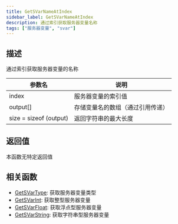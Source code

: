 ```yaml
---
title: GetSVarNameAtIndex
sidebar_label: GetSVarNameAtIndex
description: 通过索引获取服务器变量名称
tags: ["服务器变量", "svar"]
---
```


## 描述

通过索引获取服务器变量的名称

| 参数名                 | 说明                             |
| ---------------------- | -------------------------------- |
| index                  | 服务器变量的索引值               |
| output[]               | 存储变量名的数组（通过引用传递） |
| size = sizeof (output) | 返回字符串的最大长度             |

## 返回值

本函数无特定返回值

## 相关函数

- [GetSVarType](GetSVarType): 获取服务器变量类型
- [GetSVarInt](GetSVarInt): 获取整型服务器变量
- [GetSVarFloat](GetSVarFloat): 获取浮点型服务器变量
- [GetSVarString](GetSVarString): 获取字符串型服务器变量
